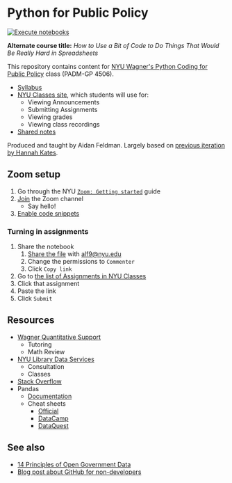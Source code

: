 # Python for Public Policy

[![Execute notebooks](https://github.com/afeld/python-public-policy/workflows/Execute%20notebooks/badge.svg)](https://github.com/afeld/python-public-policy/actions?query=workflow%3A%22Execute+notebooks%22+branch%3Amaster)

**Alternate course title:** _How to Use a Bit of Code to Do Things That Would Be Really Hard in Spreadsheets_

This repository contains content for [NYU Wagner's Python Coding for Public Policy](https://wagner.nyu.edu/education/courses/python-coding-for-public-policy) class (PADM-GP 4506).

- [Syllabus](syllabus.md)
- [NYU Classes site](https://newclasses.nyu.edu/portal/site/08599039-1e6b-4c40-98f4-1a862293dbee), which students will use for:
  - Viewing Announcements
  - Submitting Assignments
  - Viewing grades
  - Viewing class recordings
- [Shared notes](https://docs.google.com/document/d/1umb8kbKZuKR05K7Bvl2WD4N_EfGHW2WsOQpqFAlLQXU/edit#)

Produced and taught by Aidan Feldman. Largely based on [previous iteration by Hannah Kates](https://github.com/hannahkates/python-public-policy).

## Zoom setup

1. Go through the NYU [`Zoom: Getting started`](https://nyu.service-now.com/servicelink/kb_search.do?id=KB0017503) guide
1. [Join](https://support.zoom.us/hc/en-us/articles/200912909-Getting-Started-With-Channels-Group-Messaging-) the Zoom channel
   - Say hello!
1. [Enable code snippets](https://support.zoom.us/hc/en-us/articles/360000489103-Send-Code-Snippet#h_0ab63944-9b0d-44a5-a5b7-6c6191c1e317)

### Turning in assignments

1. Share the notebook
   1. [Share the file](https://support.google.com/drive/answer/2494822) with alf9@nyu.edu
   1. Change the permissions to `Commenter`
   1. Click `Copy link`
1. Go to [the list of Assignments in NYU Classes](https://newclasses.nyu.edu/portal/site/08599039-1e6b-4c40-98f4-1a862293dbee/tool/03a85694-beaf-4776-8b45-ee8944282c3c)
1. Click that assignment
1. Paste the link
1. Click `Submit`

## Resources

- [Wagner Quantitative Support](https://wagner.nyu.edu/portal/students/academics/advisement/quantitative)
  - Tutoring
  - Math Review
- [NYU Library Data Services](https://library.nyu.edu/departments/data-services/)
  - Consultation
  - Classes
- [Stack Overflow](https://stackoverflow.com/)
- Pandas
  - [Documentation](https://pandas.pydata.org/pandas-docs/stable/)
  - Cheat sheets
    - [Official](https://pandas.pydata.org/Pandas_Cheat_Sheet.pdf)
    - [DataCamp](http://datacamp-community-prod.s3.amazonaws.com/dbed353d-2757-4617-8206-8767ab379ab3)
    - [DataQuest](https://www.dataquest.io/blog/pandas-cheat-sheet/)

## See also

- [14 Principles of Open Government Data](https://opengovdata.io/2014/principles/)
- [Blog post about GitHub for non-developers](https://medium.com/nyc-planning-digital/git-what-extolling-githubs-virtues-to-non-coders-6cc11f1a5fd2)
